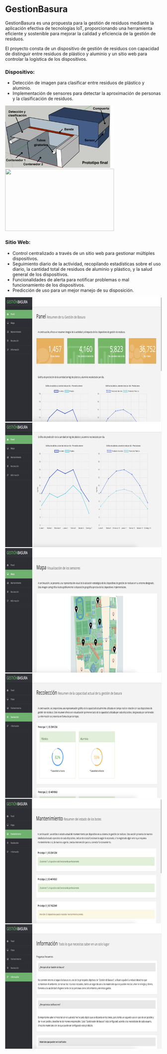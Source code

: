 # GestionBasura

GestionBasura es una propuesta para la gestión de residuos mediante la aplicación efectiva de tecnologías IoT, proporcionando una herramienta eficiente y sostenible para mejorar la calidad y eficiencia de la gestión de residuos.

El proyecto consta de un dispositivo de gestión de residuos con capacidad de distinguir entre residuos de plástico y aluminio y un sitio web para controlar la logística de los dispositivos.

### Dispositivo:

- Detección de imagen para clasificar entre residuos de plástico y aluminio.
- Implementación de sensores para detectar la aproximación de personas y la clasificación de residuos.

<img src="images/esquema.png" width=350 height=200>
<img src="images/prototipo.png" width=350 height=200>

### Sitio Web:

- Control centralizado a través de un sitio web para gestionar múltiples dispositivos.
- Seguimiento diario de la actividad, recopilando estadísticas sobre el uso diario, la cantidad total de residuos de aluminio y plástico, y la salud general de los dispositivos.
- Funcionalidades de alerta para notificar problemas o mal funcionamiento de los dispositivos.
- Predicción de uso para un mejor manejo de su disposición.

<img src="images/home.png" width=750 height=400>
<img src="images/graph.png" width=750 height=400>
<img src="images/map.png" width=750 height=400>
<img src="images/colect.png" width=750 height=400>
<img src="images/resume.png" width=750 height=400>
<img src="images/info.png" width=750 height=400>
